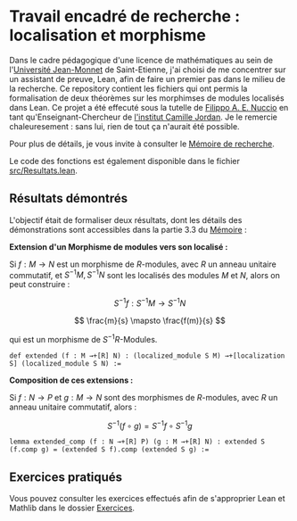 # Travail encadré de recherche : localisation et morphisme

Dans le cadre pédagogique d'une licence de mathématiques au sein de l'[Université Jean-Monnet](https://www.univ-st-etienne.fr/fr/index.html) de Saint-Etienne, j'ai choisi de me concentrer sur un assistant de preuve, Lean, afin de faire un premier pas dans le milieu de la recherche.
Ce repository contient les fichiers qui ont permis la formalisation de deux théorèmes sur les morphimses de modules localisés dans Lean.
Ce projet a été effecuté sous la tutelle de [Filippo A. E. Nuccio](https://github.com/faenuccio) en tant qu'Enseignant-Chercheur de [l'institut Camille Jordan](http://math.univ-lyon1.fr/). Je le remercie chaleuresement : sans lui, rien de tout ça n'aurait été possible.

Pour plus de détails, je vous invite à consulter le [Mémoire de recherche](https://github.com/FRANCHI-Charles/TER/blob/f55e32aa91734687e79cef8c63889ea892f8b0f0/Memoire.pdf).

Le code des fonctions est également disponible dans le fichier [src/Resultats.lean](https://github.com/FRANCHI-Charles/TER/blob/f55e32aa91734687e79cef8c63889ea892f8b0f0/src/Resultats.lean).

## Résultats démontrés


L'objectif était de formaliser deux résultats, dont les détails des démonstrations sont accessibles dans la partie 3.3 du [Mémoire](https://github.com/FRANCHI-Charles/TER/blob/f55e32aa91734687e79cef8c63889ea892f8b0f0/Memoire.pdf) :


**Extension d'un Morphisme de modules vers son localisé :**

Si $f: M \rightarrow N$ est un morphisme de $R$-modules, avec $R$ un anneau unitaire commutatif, et $S^{-1}M, S^{-1}N$ sont les localisés des modules $M$ et $N$, alors on peut construire :

$$ S^{-1}f: S^{-1}M \rightarrow S^{-1}N $$

$$ \frac{m}{s} \mapsto \frac{f(m)}{s} $$

qui est un morphisme de $S^{-1}R$-Modules.

```lean
def extended (f : M →+[R] N) : (localized_module S M) →+[localization S] (localized_module S N) :=
```

**Composition de ces extensions :**

Si $f: N \rightarrow P$ et $g: M \rightarrow N$ sont des morphismes de $R$-modules, avec $R$ un anneau unitaire commutatif, alors :

$$S^{-1}(f \circ g) = S^{-1}f \circ S^{-1}g$$

```lean
lemma extended_comp (f : N →+[R] P) (g : M →+[R] N) : extended S (f.comp g) = (extended S f).comp (extended S g) :=
```

## Exercices pratiqués

Vous pouvez consulter les exercices effectués afin de s'approprier Lean et Mathlib dans le dossier [Exercices](https://github.com/FRANCHI-Charles/TER/tree/f55e32aa91734687e79cef8c63889ea892f8b0f0/src/Exercices).
